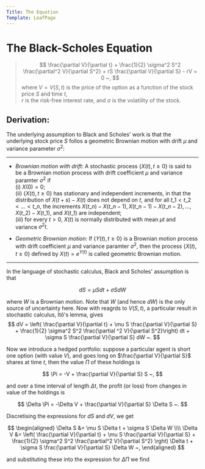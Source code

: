 ```yaml
---
Title: The Equation
Template: LeafPage
---
```


# The Black-Scholes Equation

> $$ \frac{\partial V}{\partial t} + \frac{1}{2} \sigma^2 S^2 \frac{\partial^2 V}{\partial S^2} + rS \frac{\partial V}{\partial S} - rV = 0 ~, $$
> where
> $V = V(S,t)$ is the price of the option as a function of the stock price $S$ and time $t$,  
> $r$ is the risk-free interest rate, and $\sigma$ is the volatility of the stock.

## Derivation:

The underlying assumption to Black and Scholes' work is that the underlying stock price $S$ follos a geometric Brownian motion with drift $\mu$ and variance parameter $\sigma^2$:

---

 - *Brownian motion with drift:* A stochastic process $\lbrace X(t), t \geqslant 0 \rbrace$ is said to be a Brownian motion process with drift coefficient $\mu$ and variance paramter $\sigma^2$ if  
(i) $X(0) = 0$;  
(ii) $\lbrace X(t), t \geqslant 0 \rbrace$ has stationary and independent increments, in that the distribution of $X(t+s) - X(t)$ does not depend on $t$, and for all $t\_1 < t\_2 < ... < t\_n$, the increments $X(t\_n) - X(t\_{n-1}), X(t\_{n-1}) - X(t\_{n-2}), ..., X(t\_2) - X(t\_1)$, and $X(t\_1)$ are independent;  
(iii) for every $t > 0$, $X(t)$ is normally distributed with mean $\mu t$ and variance $\sigma^2 t$.

 - *Geometric Brownian motion:* If $\lbrace Y(t), t \geqslant 0 \rbrace$ is a Brownian motion process with drift coefficient $\mu$ and variance paramter $\sigma^2$, then the process $\lbrace X(t), t \geqslant 0 \rbrace$ defined by $X(t) = e^{Y(t)}$ is called geometric Brownian motion.

---

In the language of stochastic calculus, Black and Scholes' assumption is that

$$ dS = \mu S dt + \sigma S dW $$

where $W$ is a Brownian motion. Note that $W$ (and hence $dW$) is the only source of uncertainty here. Now with reagrds to $V(S,t)$, a particular result in stochastic calculus, Itô's lemma, gives
$$ dV = \left( \frac{\partial V}{\partial t} + \mu S \frac{\partial V}{\partial S} + \frac{1}{2} \sigma^2 S^2 \frac{\partial ^2 V}{\partial S^2}\right) dt + \sigma S \frac{\partial V}{\partial S} dW ~. $$

Now we introduce a hedged portfolio: suppose a particular agent is short one option (with value $V$), and goes long on $\frac{\partial V}{\partial S}$ shares at time $t$, then the value $\Pi$ of these holdings is

$$ \Pi = -V + \frac{\partial V}{\partial S} S ~, $$

and over a time interval of length $\Delta t$, the profit (or loss) from changes in value of the holdings is

$$ \Delta \Pi = -\Delta V + \frac{\partial V}{\partial S} \Delta S ~. $$

Discretising the expressions for $dS$ and $dV$, we get

$$ \begin{aligned}
\Delta S &= \mu S \Delta t + \sigma S \Delta W \\\\
\Delta V &= \left( \frac{\partial V}{\partial t} + \mu S \frac{\partial V}{\partial S} + \frac{1}{2} \sigma^2 S^2 \frac{\partial^2 V}{\partial S^2} \rght) \Delta t + \sigma S \frac{\partial V}{\partial S} \Delta W ~,
\end{aligned} $$

and substituting these into the expression for $\Delta \Pi$ we find
